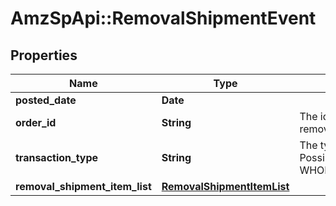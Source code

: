 # AmzSpApi::RemovalShipmentEvent

## Properties
Name | Type | Description | Notes
------------ | ------------- | ------------- | -------------
**posted_date** | **Date** |  | [optional] 
**order_id** | **String** | The identifier for the removal shipment order. | [optional] 
**transaction_type** | **String** | The type of removal order.  Possible values:  * WHOLESALE_LIQUIDATION | [optional] 
**removal_shipment_item_list** | [**RemovalShipmentItemList**](RemovalShipmentItemList.md) |  | [optional] 

